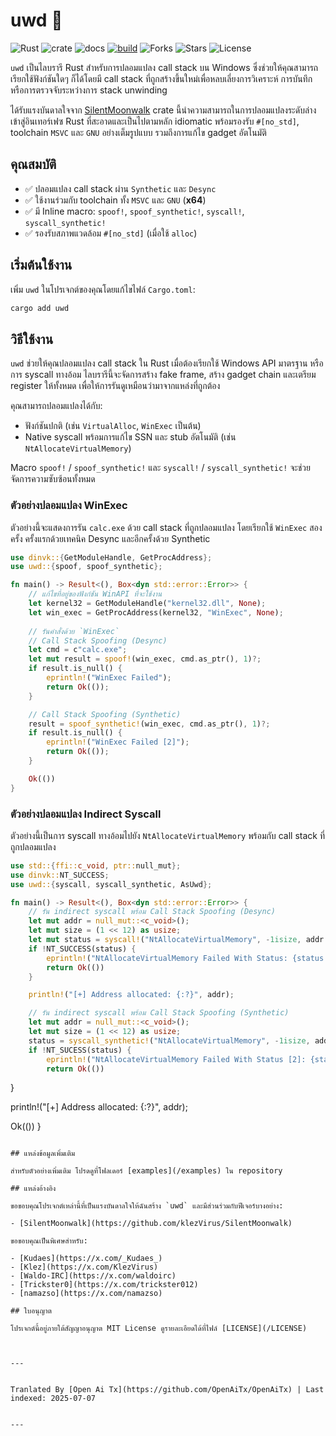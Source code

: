 # uwd 🦀

![Rust](https://img.shields.io/badge/made%20with-Rust-red)
![crate](https://img.shields.io/crates/v/uwd.svg)
![docs](https://docs.rs/uwd/badge.svg)
[![build](https://github.com/joaoviictorti/uwd/actions/workflows/ci.yml/badge.svg)](https://github.com/joaoviictorti/uwd/actions/workflows/ci.yml)
![Forks](https://img.shields.io/github/forks/joaoviictorti/uwd)
![Stars](https://img.shields.io/github/stars/joaoviictorti/uwd)
![License](https://img.shields.io/github/license/joaoviictorti/uwd)

`uwd` เป็นไลบรารี Rust สำหรับการปลอมแปลง call stack บน Windows ซึ่งช่วยให้คุณสามารถเรียกใช้ฟังก์ชันใดๆ ก็ได้โดยมี call stack ที่ถูกสร้างขึ้นใหม่เพื่อหลบเลี่ยงการวิเคราะห์ การบันทึก หรือการตรวจจับระหว่างการ stack unwinding

ได้รับแรงบันดาลใจจาก [SilentMoonwalk](https://github.com/klezVirus/SilentMoonwalk) crate นี้นำความสามารถในการปลอมแปลงระดับล่างเข้าสู่อินเทอร์เฟซ Rust ที่สะอาดและเป็นไปตามหลัก idiomatic พร้อมรองรับ `#[no_std]`, toolchain `MSVC` และ `GNU` อย่างเต็มรูปแบบ รวมถึงการแก้ไข gadget อัตโนมัติ

## คุณสมบัติ

- ✅ ปลอมแปลง call stack ผ่าน `Synthetic` และ `Desync`
- ✅ ใช้งานร่วมกับ toolchain ทั้ง `MSVC` และ `GNU` (**x64**)
- ✅ มี Inline macro: `spoof!`, `spoof_synthetic!`, `syscall!`, `syscall_synthetic!`
- ✅ รองรับสภาพแวดล้อม `#[no_std]` (เมื่อใช้ `alloc`)

## เริ่มต้นใช้งาน

เพิ่ม `uwd` ในโปรเจกต์ของคุณโดยแก้ไขไฟล์ `Cargo.toml`:
```bash
cargo add uwd
```

## วิธีใช้งาน

`uwd` ช่วยให้คุณปลอมแปลง call stack ใน Rust เมื่อต้องเรียกใช้ Windows API มาตรฐาน หรือการ syscall ทางอ้อม ไลบรารีนี้จะจัดการสร้าง fake frame, สร้าง gadget chain และเตรียม register ให้ทั้งหมด เพื่อให้การรันดูเหมือนว่ามาจากแหล่งที่ถูกต้อง

คุณสามารถปลอมแปลงได้กับ:

* ฟังก์ชันปกติ (เช่น `VirtualAlloc`, `WinExec` เป็นต้น)
* Native syscall พร้อมการแก้ไข SSN และ stub อัตโนมัติ (เช่น `NtAllocateVirtualMemory`)

Macro `spoof!` / `spoof_synthetic!` และ `syscall!` / `syscall_synthetic!` จะช่วยจัดการความซับซ้อนทั้งหมด

### ตัวอย่างปลอมแปลง WinExec

ตัวอย่างนี้จะแสดงการรัน `calc.exe` ด้วย call stack ที่ถูกปลอมแปลง โดยเรียกใช้ `WinExec` สองครั้ง ครั้งแรกด้วยเทคนิค Desync และอีกครั้งด้วย Synthetic

```rs
use dinvk::{GetModuleHandle, GetProcAddress};
use uwd::{spoof, spoof_synthetic};

fn main() -> Result<(), Box<dyn std::error::Error>> {
    // แก้ไขที่อยู่ของฟังก์ชัน WinAPI ที่จะใช้งาน
    let kernel32 = GetModuleHandle("kernel32.dll", None);
    let win_exec = GetProcAddress(kernel32, "WinExec", None);
    
    // รันคำสั่งด้วย `WinExec`
    // Call Stack Spoofing (Desync)
    let cmd = c"calc.exe";
    let mut result = spoof!(win_exec, cmd.as_ptr(), 1)?;
    if result.is_null() {
        eprintln!("WinExec Failed");
        return Ok(());
    }

    // Call Stack Spoofing (Synthetic)
    result = spoof_synthetic!(win_exec, cmd.as_ptr(), 1)?;
    if result.is_null() {
        eprintln!("WinExec Failed [2]");
        return Ok(());
    }

    Ok(())
}
```

### ตัวอย่างปลอมแปลง Indirect Syscall

ตัวอย่างนี้เป็นการ syscall ทางอ้อมไปยัง `NtAllocateVirtualMemory` พร้อมกับ call stack ที่ถูกปลอมแปลง

```rs
use std::{ffi::c_void, ptr::null_mut};
use dinvk::NT_SUCCESS;
use uwd::{syscall, syscall_synthetic, AsUwd};

fn main() -> Result<(), Box<dyn std::error::Error>> {
    // รัน indirect syscall พร้อม Call Stack Spoofing (Desync)
    let mut addr = null_mut::<c_void>();
    let mut size = (1 << 12) as usize;
    let mut status = syscall!("NtAllocateVirtualMemory", -1isize, addr.as_uwd_mut(), 0, size.as_uwd_mut(), 0x3000, 0x04)? as i32;
    if !NT_SUCCESS(status) {
        eprintln!("NtAllocateVirtualMemory Failed With Status: {status:#X}");
        return Ok(())
    }

    println!("[+] Address allocated: {:?}", addr);

    // รัน indirect syscall พร้อม Call Stack Spoofing (Synthetic)
    let mut addr = null_mut::<c_void>();
    let mut size = (1 << 12) as usize;
    status = syscall_synthetic!("NtAllocateVirtualMemory", -1isize, addr.as_uwd_mut(), 0, size.as_uwd_mut(), 0x3000, 0x04)? as i32;
    if !NT_SUCESS(status) {
        eprintln!("NtAllocateVirtualMemory Failed With Status [2]: {status:#X}");
        return Ok(())
```
}

println!("[+] Address allocated: {:?}", addr);

Ok(())
}
```

## แหล่งข้อมูลเพิ่มเติม

สำหรับตัวอย่างเพิ่มเติม โปรดดูที่โฟลเดอร์ [examples](/examples) ใน repository

## แหล่งอ้างอิง

ขอขอบคุณโปรเจกต์เหล่านี้ที่เป็นแรงบันดาลใจให้ฉันสร้าง `uwd` และมีส่วนร่วมกับฟีเจอร์บางอย่าง:

- [SilentMoonwalk](https://github.com/klezVirus/SilentMoonwalk)

ขอขอบคุณเป็นพิเศษสำหรับ:

- [Kudaes](https://x.com/_Kudaes_)
- [Klez](https://x.com/KlezVirus)
- [Waldo-IRC](https://x.com/waldoirc)
- [Trickster0](https://x.com/trickster012)
- [namazso](https://x.com/namazso)

## ใบอนุญาต

โปรเจกต์นี้อยู่ภายใต้สัญญาอนุญาต MIT License ดูรายละเอียดได้ที่ไฟล์ [LICENSE](/LICENSE)


---

Tranlated By [Open Ai Tx](https://github.com/OpenAiTx/OpenAiTx) | Last indexed: 2025-07-07

---